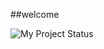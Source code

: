 ##welcome

![My Project Status](https://img.shields.io/badge/Status-Awesome-blue?style=for-the-badge)
